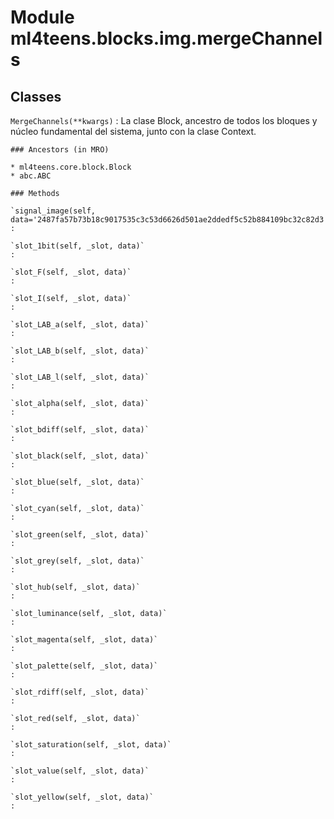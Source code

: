 Module ml4teens.blocks.img.mergeChannels
========================================

Classes
-------

`MergeChannels(**kwargs)`
:   La clase Block, ancestro de todos los bloques y núcleo fundamental del sistema, junto con la clase Context.

    ### Ancestors (in MRO)

    * ml4teens.core.block.Block
    * abc.ABC

    ### Methods

    `signal_image(self, data='2487fa57b73b18c9017535c3c53d6626d501ae2ddedf5c52b884109bc32c82d3')`
    :

    `slot_1bit(self, _slot, data)`
    :

    `slot_F(self, _slot, data)`
    :

    `slot_I(self, _slot, data)`
    :

    `slot_LAB_a(self, _slot, data)`
    :

    `slot_LAB_b(self, _slot, data)`
    :

    `slot_LAB_l(self, _slot, data)`
    :

    `slot_alpha(self, _slot, data)`
    :

    `slot_bdiff(self, _slot, data)`
    :

    `slot_black(self, _slot, data)`
    :

    `slot_blue(self, _slot, data)`
    :

    `slot_cyan(self, _slot, data)`
    :

    `slot_green(self, _slot, data)`
    :

    `slot_grey(self, _slot, data)`
    :

    `slot_hub(self, _slot, data)`
    :

    `slot_luminance(self, _slot, data)`
    :

    `slot_magenta(self, _slot, data)`
    :

    `slot_palette(self, _slot, data)`
    :

    `slot_rdiff(self, _slot, data)`
    :

    `slot_red(self, _slot, data)`
    :

    `slot_saturation(self, _slot, data)`
    :

    `slot_value(self, _slot, data)`
    :

    `slot_yellow(self, _slot, data)`
    :